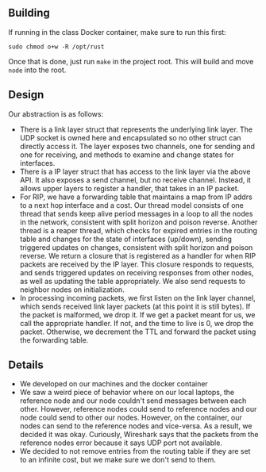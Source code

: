 ## Building

If running in the class Docker container, make sure to run this first:

```
sudo chmod o+w -R /opt/rust
```

Once that is done, just run `make` in the project root. This will build and move `node` into the
root.

## Design

Our abstraction is as follows:

* There is a link layer struct that represents the underlying link layer. The UDP socket is owned
  here and encapsulated so no other struct can directly access it. The layer exposes two channels,
  one for sending and one for receiving, and methods to examine and change states for interfaces. 
* There is a IP layer struct that has access to the link layer via the above API. It also exposes a
  send channel, but no receive channel. Instead, it allows upper layers to register a handler, that
  takes in an IP packet.
* For RIP, we have a forwarding table that maintains a map from IP addrs to a next hop interface and
  a cost. Our thread model consists of one thread that sends keep alive period messages in a loop to
  all the nodes in the network, consistent with split horizon and poison reverse. Another thread is
  a reaper thread, which checks for expired entries in the routing table and changes for the state
  of interfaces (up/down), sending triggered updates on changes, consistent with split horizon and
  poison reverse. We return a closure that is registered as a handler for when RIP packets are
  received by the IP layer. This closure responds to requests, and sends triggered updates on
  receiving responses from other nodes, as well as updating the table appropriately. We also send
  requests to neighbor nodes on initialization. 
* In processing incoming packets, we first listen on the link layer channel, which sends received
  link layer packets (at this point it is still bytes). If the packet is malformed, we drop it. If
  we get a packet meant for us, we call the appropriate handler. If not, and the time to live is 0,
  we drop the packet. Otherwise, we decrement the TTL and forward the packet using the forwarding
  table.

## Details

* We developed on our machines and the docker container
* We saw a weird piece of behavior where on our local laptops, the reference node and our node
  couldn't send messages between each other. However, reference nodes could send to reference nodes
  and our node could send to other our nodes. 
  However, on the container, our nodes can send to the reference nodes and vice-versa. As a result,
  we decided it was okay. Curiously, Wireshark says that the packets from the reference nodes error
  because it says UDP port not available. 
* We decided to not remove entries from the routing table if they are set to an infinite cost, but
  we make sure we don't send to them.
